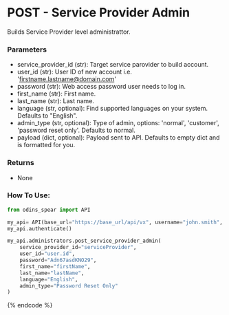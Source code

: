 # POST - Service Provider Admin

Builds Service Provider level administrattor.

### Parameters&#x20;

* service\_provider\_id (str): Target service parovider to build account.
* user\_id (str): User ID of new account i.e. 'firstname.lastname@domain.com'
* password (str): Web access password user needs to log in.
* first\_name (str): First name.
* last\_name (str): Last name.
* language (str, optional): Find supported languages on your system. Defaults to "English".
* admin\_type (str, optional): Type of admin, options: 'normal', 'customer', 'password reset only'. Defaults to normal.
* payload (dict, optional): Payload sent to API. Defaults to empty dict and is formatted for you.

### Returns

* None

### How To Use:

```python
from odins_spear import API

my_api= API(base_url="https://base_url/api/vx", username="john.smith", password="ODIN_INSTANCE_1")
my_api.authenticate()

my_api.administrators.post_service_provider_admin(
	service_provider_id="serviceProvider", 
	user_id="user.id", 
	password="Adn67asdKNO29", 
	first_name="firstName", 
	last_name="lastName",
	language="English",
	admin_type="Password Reset Only"
)

```
{% endcode %}